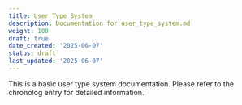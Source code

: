 ```yaml
---
title: User_Type_System
description: Documentation for user_type_system.md
weight: 100
draft: true
date_created: '2025-06-07'
status: draft
last_updated: '2025-06-07'
---
```


This is a basic user type system documentation. Please refer to the chronolog entry for detailed information.